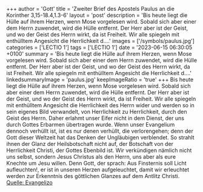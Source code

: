 +++
author = 'Gott'
title = 'Zweiter Brief des Apostels Paulus an die Korinther 3,15-18.4,1.3-6'
layout = 'post'
description = 'Bis heute liegt die Hülle auf ihrem Herzen, wenn Mose vorgelesen wird. Sobald sich aber einer dem Herrn zuwendet, wird die Hülle entfernt. Der Herr aber ist der Geist, und wo der Geist des Herrn wirkt, da ist Freiheit. Wir alle spiegeln mit enthülltem Angesicht die Herrlichkeit d....'
images = ['/symbols/paulus.jpg']
categories = ['LECTIO 1']
tags = ['LECTIO 1']
date = '2023-06-15 06:30:05 +0100'
summary = 'Bis heute liegt die Hülle auf ihrem Herzen, wenn Mose vorgelesen wird. Sobald sich aber einer dem Herrn zuwendet, wird die Hülle entfernt. Der Herr aber ist der Geist, und wo der Geist des Herrn wirkt, da ist Freiheit. Wir alle spiegeln mit enthülltem Angesicht die Herrlichkeit d....'
linkedsummaryImage = 'paulus.jpg'
keepImageRatio = 'true'
+++
Bis heute liegt die Hülle auf ihrem Herzen, wenn Mose vorgelesen wird.
Sobald sich aber einer dem Herrn zuwendet, wird die Hülle entfernt.
Der Herr aber ist der Geist, und wo der Geist des Herrn wirkt, da ist Freiheit.
Wir alle spiegeln mit enthülltem Angesicht die Herrlichkeit des Herrn wider und werden so in sein eigenes Bild verwandelt, von Herrlichkeit zu Herrlichkeit, durch den Geist des Herrn.<!--more-->
Daher erlahmt unser Eifer nicht in dem Dienst, der uns durch Gottes Erbarmen übertragen wurde.
Wenn unser Evangelium dennoch verhüllt ist, ist es nur denen verhüllt, die verlorengehen;
denn der Gott dieser Weltzeit hat das Denken der Ungläubigen verblendet. So strahlt ihnen der Glanz der Heilsbotschaft nicht auf, der Botschaft von der Herrlichkeit Christi, der Gottes Ebenbild ist.
Wir verkündigen nämlich nicht uns selbst, sondern Jesus Christus als den Herrn, uns aber als eure Knechte um Jesu willen.
Denn Gott, der sprach: Aus Finsternis soll Licht aufleuchten!, er ist in unseren Herzen aufgeleuchtet, damit wir erleuchtet werden zur Erkenntnis des göttlichen Glanzes auf dem Antlitz Christi.<br> [Quelle: Evangelizo](https://evangeliumtagfuertag.org/DE/gospel)